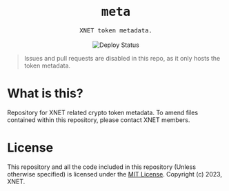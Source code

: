<h1 align='center'>
	<samp> meta </samp>
</h1>

<p align='center'>
	<samp> XNET token metadata. </samp>
	<br>
	<br>
	<img src='https://github.com/TeamXNET/meta/actions/workflows/deploy.yml/badge.svg' alt='Deploy Status'/>
	<br>
</p>

> Issues and pull requests are disabled in this repo, as it only hosts the token metadata.

# What is this? #

Repository for XNET related crypto token metadata. To amend files contained within this repository, please contact XNET members.

# License #

This repository and all the code included in this repository (Unless otherwise specified) is licensed under the [MIT License](/LICENSE). Copyright (c) 2023, XNET.
